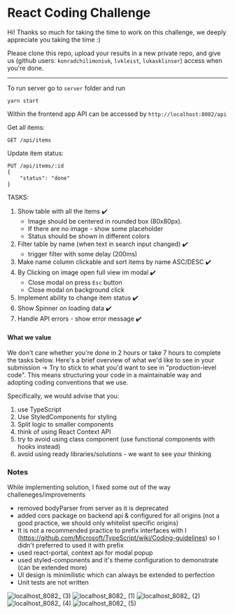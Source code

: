 # React Coding Challenge

Hi! Thanks so much for taking the time to work on this challenge, we deeply appreciate you taking the time :)

Please clone this repo, upload your results in a new private repo, and give us (github users: `konradchilimoniuk`, `lvkleist`, `lukasklinser`) access when you're done.

---

To run server go to `server` folder and run

```
yarn start
```

Within the frontend app API can be accessed by `http://localhost:8082/api`

Get all items:

```
GET /api/items
```

Update item status:

```
PUT /api/items/:id
{
    "status": "done"
}
```

TASKS:

1. Show table with all the items :heavy_check_mark:
   - Image should be centered in rounded box (80x80px).
   - If there are no image - show some placeholder
   - Status should be shown in different colors
2. Filter table by name (when text in search input changed) :heavy_check_mark:
   - trigger filter with some delay (200ms)
3. Make name column clickable and sort items by name ASC/DESC :heavy_check_mark:
4. By Clicking on image open full view im modal :heavy_check_mark:
   - Close modal on press `Esc` button
   - Close modal on background click
5. Implement ability to change item status :heavy_check_mark:
6. Show Spinner on loading data :heavy_check_mark:
7. Handle API errors - show error message :heavy_check_mark:

#### What we value

We don't care whether you're done in 2 hours or take 7 hours to complete the tasks below. Here's a brief overview of what we'd like to see in your submission →
Try to stick to what you'd want to see in "production-level code". This means structuring your code in a maintainable way and adopting coding conventions that we use.

Specifically, we would advise that you:

1. use TypeScript
2. Use StyledComponents for styling
3. Split logic to smaller components
4. think of using React Context API
5. try to avoid using class component (use functional components with hooks instead)
6. avoid using ready libraries/solutions - we want to see your thinking

### Notes
While implementing solution, I fixed some out of the way challeneges/improvements

- removed bodyParser from server as it is deprecated
- added cors package on backend api & configured for all origins (not a good practice, we should only whitelist specific origins)
- It is not a recommended practice to prefix interfaces with I (https://github.com/Microsoft/TypeScript/wiki/Coding-guidelines) so I didn't preferred to used it with prefix
- used react-portal, context api for modal popup
- used styled-components and it's theme configuration to demonstrate (can be extended more)
- UI design is minimilistic which can always be extended to perfection 
- Unit tests are not written

![localhost_8082_ (3)](https://user-images.githubusercontent.com/4668780/142371062-663a1256-42ae-4bff-821f-98d843998b6c.png)
![localhost_8082_ (1)](https://user-images.githubusercontent.com/4668780/142371049-4e9bebaf-74ce-4408-9e35-025bed9fd1dd.png)
![localhost_8082_ (2)](https://user-images.githubusercontent.com/4668780/142371058-6195f52e-4af7-4829-9adc-4815003476b1.png)
![localhost_8082_ (4)](https://user-images.githubusercontent.com/4668780/142371070-3da0c617-de4b-4b38-ae7a-0eae8ce45b06.png)
![localhost_8082_ (5)](https://user-images.githubusercontent.com/4668780/142371072-7649a725-f3b1-415e-9bd5-3adf1b88839f.png)

